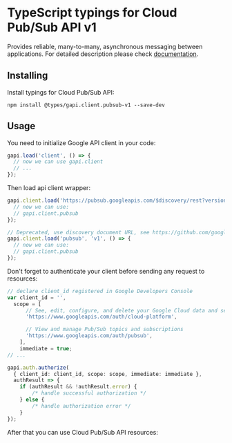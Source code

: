 # TypeScript typings for Cloud Pub/Sub API v1

Provides reliable, many-to-many, asynchronous messaging between applications. 
For detailed description please check [documentation](https://cloud.google.com/pubsub/docs).

## Installing

Install typings for Cloud Pub/Sub API:

```
npm install @types/gapi.client.pubsub-v1 --save-dev
```

## Usage

You need to initialize Google API client in your code:

```typescript
gapi.load('client', () => {
  // now we can use gapi.client
  // ...
});
```

Then load api client wrapper:

```typescript
gapi.client.load('https://pubsub.googleapis.com/$discovery/rest?version=v1', () => {
  // now we can use:
  // gapi.client.pubsub
});
```

```typescript
// Deprecated, use discovery document URL, see https://github.com/google/google-api-javascript-client/blob/master/docs/reference.md#----gapiclientloadname----version----callback--
gapi.client.load('pubsub', 'v1', () => {
  // now we can use:
  // gapi.client.pubsub
});
```

Don't forget to authenticate your client before sending any request to resources:

```typescript
// declare client_id registered in Google Developers Console
var client_id = '',
  scope = [
      // See, edit, configure, and delete your Google Cloud data and see the email address for your Google Account.
      'https://www.googleapis.com/auth/cloud-platform',

      // View and manage Pub/Sub topics and subscriptions
      'https://www.googleapis.com/auth/pubsub',
    ],
    immediate = true;
// ...

gapi.auth.authorize(
  { client_id: client_id, scope: scope, immediate: immediate },
  authResult => {
    if (authResult && !authResult.error) {
        /* handle successful authorization */
    } else {
        /* handle authorization error */
    }
});
```

After that you can use Cloud Pub/Sub API resources: <!-- TODO: make this work for multiple namespaces -->

```typescript
```
